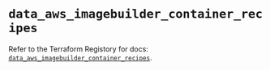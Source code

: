 # `data_aws_imagebuilder_container_recipes`

Refer to the Terraform Registory for docs: [`data_aws_imagebuilder_container_recipes`](https://www.terraform.io/docs/providers/aws/d/imagebuilder_container_recipes).
